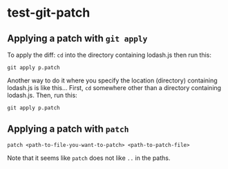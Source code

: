 # test-git-patch

## Applying a patch with `git apply`
To apply the diff:
`cd` into the directory containing lodash.js then run this:
```
git apply p.patch
```

Another way to do it where you specify the location (directory) containing lodash.js is like this...
First, `cd` somewhere other than a directory containing lodash.js.
Then, run this:
```
git apply p.patch
```

## Applying a patch with `patch`
```
patch <path-to-file-you-want-to-patch> <path-to-patch-file>
```

Note that it seems like `patch` does not like `..` in the paths.
